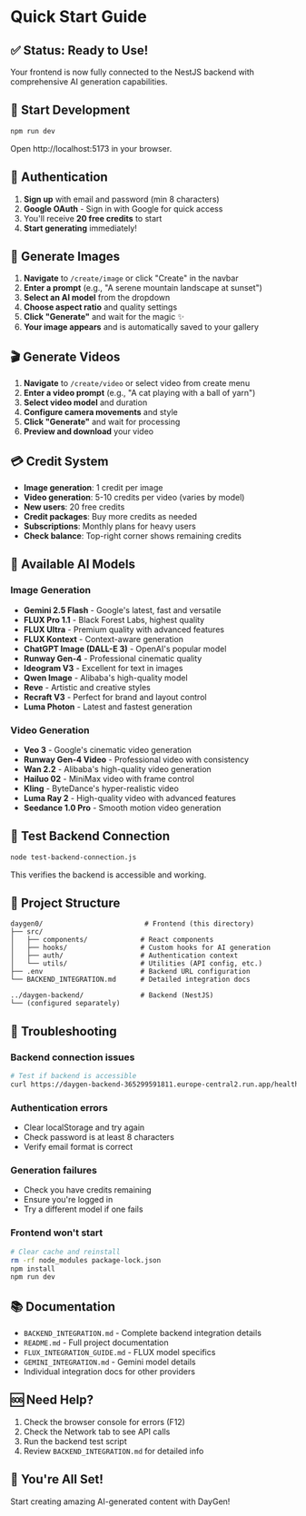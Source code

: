 # Quick Start Guide

## ✅ Status: Ready to Use!

Your frontend is now fully connected to the NestJS backend with comprehensive AI generation capabilities.

## 🚀 Start Development

```bash
npm run dev
```

Open http://localhost:5173 in your browser.

## 🔐 Authentication

1. **Sign up** with email and password (min 8 characters)
2. **Google OAuth** - Sign in with Google for quick access
3. You'll receive **20 free credits** to start
4. **Start generating** immediately!

## 🎨 Generate Images

1. **Navigate** to `/create/image` or click "Create" in the navbar
2. **Enter a prompt** (e.g., "A serene mountain landscape at sunset")
3. **Select an AI model** from the dropdown
4. **Choose aspect ratio** and quality settings
5. **Click "Generate"** and wait for the magic ✨
6. **Your image appears** and is automatically saved to your gallery

## 🎬 Generate Videos

1. **Navigate** to `/create/video` or select video from create menu
2. **Enter a video prompt** (e.g., "A cat playing with a ball of yarn")
3. **Select video model** and duration
4. **Configure camera movements** and style
5. **Click "Generate"** and wait for processing
6. **Preview and download** your video

## 💳 Credit System

- **Image generation**: 1 credit per image
- **Video generation**: 5-10 credits per video (varies by model)
- **New users**: 20 free credits
- **Credit packages**: Buy more credits as needed
- **Subscriptions**: Monthly plans for heavy users
- **Check balance**: Top-right corner shows remaining credits

## 🔧 Available AI Models

### Image Generation
- **Gemini 2.5 Flash** - Google's latest, fast and versatile
- **FLUX Pro 1.1** - Black Forest Labs, highest quality
- **FLUX Ultra** - Premium quality with advanced features
- **FLUX Kontext** - Context-aware generation
- **ChatGPT Image (DALL-E 3)** - OpenAI's popular model
- **Runway Gen-4** - Professional cinematic quality
- **Ideogram V3** - Excellent for text in images
- **Qwen Image** - Alibaba's high-quality model
- **Reve** - Artistic and creative styles
- **Recraft V3** - Perfect for brand and layout control
- **Luma Photon** - Latest and fastest generation

### Video Generation
- **Veo 3** - Google's cinematic video generation
- **Runway Gen-4 Video** - Professional video with consistency
- **Wan 2.2** - Alibaba's high-quality video generation
- **Hailuo 02** - MiniMax video with frame control
- **Kling** - ByteDance's hyper-realistic video
- **Luma Ray 2** - High-quality video with advanced features
- **Seedance 1.0 Pro** - Smooth motion video generation

## 🧪 Test Backend Connection

```bash
node test-backend-connection.js
```

This verifies the backend is accessible and working.

## 📁 Project Structure

```
daygen0/                         # Frontend (this directory)
├── src/
│   ├── components/             # React components
│   ├── hooks/                  # Custom hooks for AI generation
│   ├── auth/                   # Authentication context
│   └── utils/                  # Utilities (API config, etc.)
├── .env                        # Backend URL configuration
└── BACKEND_INTEGRATION.md      # Detailed integration docs

../daygen-backend/              # Backend (NestJS)
└── (configured separately)
```

## 🐛 Troubleshooting

### Backend connection issues
```bash
# Test if backend is accessible
curl https://daygen-backend-365299591811.europe-central2.run.app/health
```

### Authentication errors
- Clear localStorage and try again
- Check password is at least 8 characters
- Verify email format is correct

### Generation failures
- Check you have credits remaining
- Ensure you're logged in
- Try a different model if one fails

### Frontend won't start
```bash
# Clear cache and reinstall
rm -rf node_modules package-lock.json
npm install
npm run dev
```

## 📚 Documentation

- `BACKEND_INTEGRATION.md` - Complete backend integration details
- `README.md` - Full project documentation
- `FLUX_INTEGRATION_GUIDE.md` - FLUX model specifics
- `GEMINI_INTEGRATION.md` - Gemini model details
- Individual integration docs for other providers

## 🆘 Need Help?

1. Check the browser console for errors (F12)
2. Check the Network tab to see API calls
3. Run the backend test script
4. Review `BACKEND_INTEGRATION.md` for detailed info

## 🎉 You're All Set!

Start creating amazing AI-generated content with DayGen!

